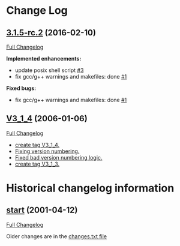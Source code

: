 # Change Log

## [3.1.5-rc.2](https://github.com/sarnold/cccc/tree/3.1.5-rc.2) (2016-02-10)
[Full Changelog](https://github.com/sarnold/cccc/compare/V3_1_4...3.1.5-rc.2)

**Implemented enhancements:**

- update posix shell script [\#3](https://github.com/sarnold/cccc/issues/3)
- fix gcc/g++ warnings and makefiles:  done [\#1](https://github.com/sarnold/cccc/issues/1)

**Fixed bugs:**

- fix gcc/g++ warnings and makefiles:  done [\#1](https://github.com/sarnold/cccc/issues/1)

## [V3_1_4](https://github.com/sarnold/cccc/tree/V3_1_4) (2006-01-06)
[Full Changelog](https://github.com/sarnold/cccc/compare/V3_1_3...V3_1_4)

- [create tag V3_1_4.](http://github.com/sarnold/cccc/commit/d30dcbbf260324a9fb46804393c37af99465fd50)
- [Fixing version numbering.](http://github.com/sarnold/cccc/commit/6445fc63077002491f932b6f27702b876a50f042)
- [Fixed bad version numbering logic.](http://github.com/sarnold/cccc/commit/2658938bbbc3eae47b5147f631d266c1a2c789c3)
- [create tag V3_1_3.](http://github.com/sarnold/cccc/commit/385cf4588c37c2625828d413e617f7c0498c766d)

# Historical changelog information

## [start](https://github.com/sarnold/cccc/tree/start) (2001-04-12)
[Full Changelog](https://github.com/sarnold/cccc/compare/V3_1_2...V3_1_3)

Older changes are in the [changes.txt file](https://github.com/sarnold/cccc/blob/master/changes.txt)


